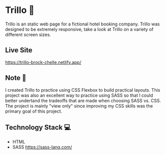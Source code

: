 # Trillo 🏨
Trillo is an static web page for a fictional hotel booking company. Trillo was designed to be extremely responsive, take a look at Trillo on a variety of different screen sizes.

## Live Site
https://trillo-brock-chelle.netlify.app/

## Note 📝
I created Trillo to practice using CSS Flexbox to build practical layouts. This project was also an excellent way to practice using SASS so that I could better undertand the tradeoffs that are made when choosing SASS vs. CSS. The project is mainly "view only" since improving my CSS skills was the primary goal of this project.

## Technology Stack 💻
* HTML
* SASS https://sass-lang.com/
